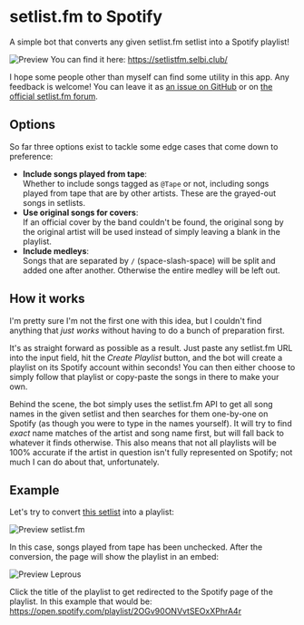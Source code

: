 # setlist.fm to Spotify
A simple bot that converts any given setlist.fm setlist into a Spotify playlist!

![Preview](https://i.imgur.com/XTXqsUj.png)
You can find it here: https://setlistfm.selbi.club/

I hope some people other than myself can find some utility in this app. Any feedback is welcome! You can leave it as [an issue on GitHub](https://github.com/Selbi182/SetlistFmToSpotifyPlaylist/issues) or on [the official setlist.fm forum](https://www.setlist.fm/forum/music/other-music-stuff/setlistfm-to-spotify-playlist-converter-7bd72e68).

## Options
So far three options exist to tackle some edge cases that come down to preference:
* **Include songs played from tape**: \
Whether to include songs tagged as `@Tape` or not, including songs played from tape that are by other artists. These are the grayed-out songs in setlists.
* **Use original songs for covers**: \
If an official cover by the band couldn't be found, the original song by the original artist will be used instead of simply leaving a blank in the playlist.
* **Include medleys**: \
Songs that are separated by ` / ` (space-slash-space) will be split and added one after another. Otherwise the entire medley will be left out.

## How it works
I'm pretty sure I'm not the first one with this idea, but I couldn't find anything that _just works_ without having to do a bunch of preparation first.

It's as straight forward as possible as a result. Just paste any setlist.fm URL into the input field, hit the _Create Playlist_ button, and the bot will create a playlist on its Spotify account within seconds! You can then either choose to simply follow that playlist or copy-paste the songs in there to make your own.

Behind the scene, the bot simply uses the setlist.fm API to get all song names in the given setlist and then searches for them one-by-one on Spotify (as though you were to type in the names yourself). It will try to find _exact_ name matches of the artist and song name first, but will fall back to whatever it finds otherwise. This also means that not all playlists will be 100% accurate if the artist in question isn't fully represented on Spotify; not much I can do about that, unfortunately.

## Example
Let's try to convert [this setlist](https://www.setlist.fm/setlist/rammstein/2023/olympiastadion-helsinki-finland-53b907ed.html) into a playlist:

![Preview setlist.fm](https://i.imgur.com/zNUHG0Q.png)

In this case, songs played from tape has been unchecked. After the conversion, the page will show the playlist in an embed:

![Preview Leprous](https://i.imgur.com/5Njecg9.png)

Click the title of the playlist to get redirected to the Spotify page of the playlist. In this example that would be: https://open.spotify.com/playlist/2OGv90ONVvtSEOxXPhrA4r
